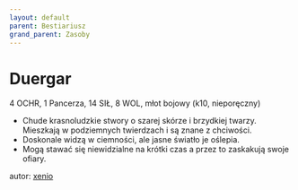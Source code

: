 ```yaml
---
layout: default
parent: Bestiariusz
grand_parent: Zasoby
---
```


# Duergar

4 OCHR, 1 Pancerza, 14 SIŁ, 8 WOL, młot bojowy (k10, nieporęczny)  

- Chude krasnoludzkie stwory o szarej skórze i brzydkiej twarzy.   Mieszkają w podziemnych twierdzach i są znane z chciwości.  
- Doskonale widzą w ciemności, ale jasne światło je oślepia.  
- Mogą stawać się niewidzialne na krótki czas a przez to zaskakują swoje ofiary.

autor: [xenio](https://xenioinabottle.blogspot.com)
